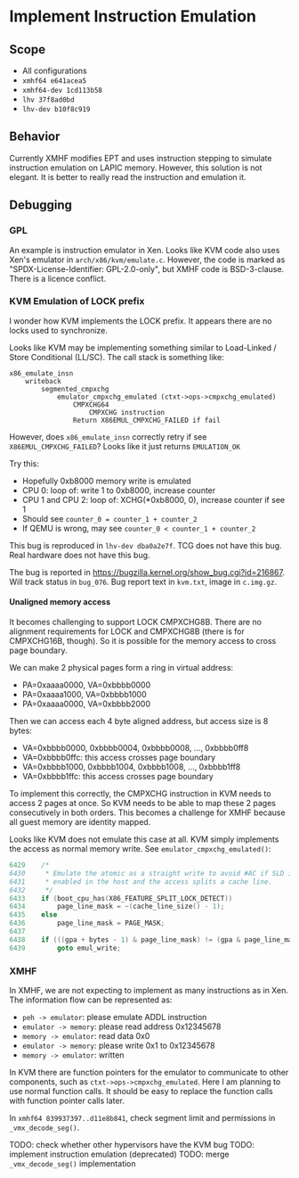 # Implement Instruction Emulation

## Scope
* All configurations
* `xmhf64 e641acea5`
* `xmhf64-dev 1cd113b58`
* `lhv 37f8ad0bd`
* `lhv-dev b10f8c919`

## Behavior

Currently XMHF modifies EPT and uses instruction stepping to simulate
instruction emulation on LAPIC memory. However, this solution is not elegant.
It is better to really read the instruction and emulation it.

## Debugging

### GPL

An example is instruction emulator in Xen. Looks like KVM code also uses Xen's
emulator in `arch/x86/kvm/emulate.c`. However, the code is marked as
"SPDX-License-Identifier: GPL-2.0-only", but XMHF code is BSD-3-clause. There
is a licence conflict.

### KVM Emulation of LOCK prefix

I wonder how KVM implements the LOCK prefix. It appears there are no locks
used to synchronize.

Looks like KVM may be implementing something similar to
Load-Linked / Store Conditional (LL/SC). The call stack is something like:

```
x86_emulate_insn
	writeback
		segmented_cmpxchg
			emulator_cmpxchg_emulated (ctxt->ops->cmpxchg_emulated)
				CMPXCHG64
					CMPXCHG instruction
				Return X86EMUL_CMPXCHG_FAILED if fail
```

However, does `x86_emulate_insn` correctly retry if see
`X86EMUL_CMPXCHG_FAILED`? Looks like it just returns `EMULATION_OK`

Try this:
* Hopefully 0xb8000 memory write is emulated
* CPU 0: loop of: write 1 to 0xb8000, increase counter
* CPU 1 and CPU 2: loop of: XCHG(*0xb8000, 0), increase counter if see 1
* Should see `counter_0 = counter_1 + counter_2`
* If QEMU is wrong, may see `counter_0 < counter_1 + counter_2`

This bug is reproduced in `lhv-dev dba0a2e7f`. TCG does not have this bug. Real
hardware does not have this bug.

The bug is reported in <https://bugzilla.kernel.org/show_bug.cgi?id=216867>.
Will track status in `bug_076`. Bug report text in `kvm.txt`, image in
`c.img.gz`.

#### Unaligned memory access

It becomes challenging to support LOCK CMPXCHG8B. There are no alignment
requirements for LOCK and CMPXCHG8B (there is for CMPXCHG16B, though). So it
is possible for the memory access to cross page boundary.

We can make 2 physical pages form a ring in virtual address:
* PA=0xaaaa0000, VA=0xbbbb0000
* PA=0xaaaa1000, VA=0xbbbb1000
* PA=0xaaaa0000, VA=0xbbbb2000

Then we can access each 4 byte aligned address, but access size is 8 bytes:
* VA=0xbbbb0000, 0xbbbb0004, 0xbbbb0008, ..., 0xbbbb0ff8
* VA=0xbbbb0ffc: this access crosses page boundary
* VA=0xbbbb1000, 0xbbbb1004, 0xbbbb1008, ..., 0xbbbb1ff8
* VA=0xbbbb1ffc: this access crosses page boundary

To implement this correctly, the CMPXCHG instruction in KVM needs to access 2
pages at once. So KVM needs to be able to map these 2 pages consecutively in
both orders. This becomes a challenge for XMHF because all guest memory are
identity mapped.

Looks like KVM does not emulate this case at all. KVM simply implements the
access as normal memory write. See `emulator_cmpxchg_emulated()`:

```c
6429  	/*
6430  	 * Emulate the atomic as a straight write to avoid #AC if SLD is
6431  	 * enabled in the host and the access splits a cache line.
6432  	 */
6433  	if (boot_cpu_has(X86_FEATURE_SPLIT_LOCK_DETECT))
6434  		page_line_mask = ~(cache_line_size() - 1);
6435  	else
6436  		page_line_mask = PAGE_MASK;
6437  
6438  	if (((gpa + bytes - 1) & page_line_mask) != (gpa & page_line_mask))
6439  		goto emul_write;
```

### XMHF

In XMHF, we are not expecting to implement as many instructions as in Xen.
The information flow can be represented as:
* `peh -> emulator`: please emulate ADDL instruction
* `emulator -> memory`: please read address 0x12345678
* `memory -> emulator`: read data 0x0
* `emulator -> memory`: please write 0x1 to 0x12345678
* `memory -> emulator`: written

In KVM there are function pointers for the emulator to communicate to other
components, such as `ctxt->ops->cmpxchg_emulated`. Here I am planning to use
normal function calls. It should be easy to replace the function calls with
function pointer calls later.

In `xmhf64 839937397..d11e8b841`, check segment limit and permissions in
`_vmx_decode_seg()`.

TODO: check whether other hypervisors have the KVM bug
TODO: implement instruction emulation (deprecated)
TODO: merge `_vmx_decode_seg()` implementation

